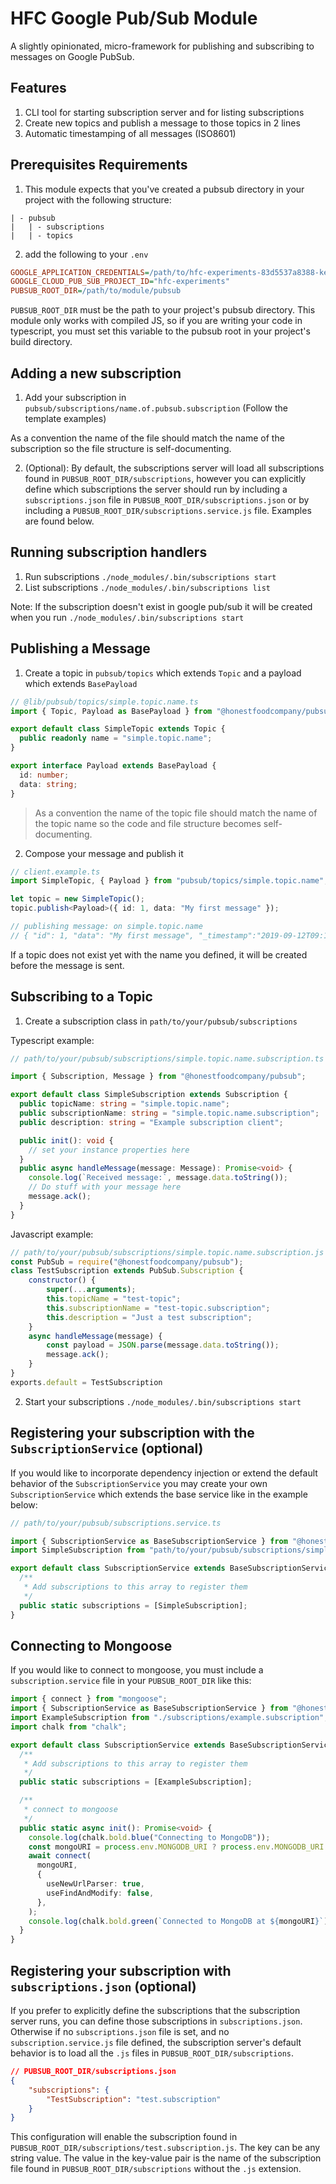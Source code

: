 # HFC Google Pub/Sub Module
A slightly opinionated, micro-framework for publishing and subscribing to messages on Google PubSub. 

## Features

1. CLI tool for starting subscription server and for listing subscriptions
2. Create new topics and publish a message to those topics in 2 lines
3. Automatic timestamping of all messages (ISO8601)

## Prerequisites Requirements

1. This module expects that you've created a pubsub directory in your project with the following structure:

```pre
| - pubsub
|   | - subscriptions
|   | - topics
```

2. add the following to your `.env`

```ini
GOOGLE_APPLICATION_CREDENTIALS=/path/to/hfc-experiments-83d5537a8388-key.json
GOOGLE_CLOUD_PUB_SUB_PROJECT_ID="hfc-experiments"
PUBSUB_ROOT_DIR=/path/to/module/pubsub
```

`PUBSUB_ROOT_DIR` must be the path to your project's pubsub directory. This module only works with compiled JS, so if you are writing your code in typescript, you must set this variable to the pubsub root in your project's build directory.

## Adding a new subscription

1. Add your subscription in `pubsub/subscriptions/name.of.pubsub.subscription` (Follow the template examples)

As a convention the name of the file should match the name of the subscription so the file structure is self-documenting.

2. (Optional): By default, the subscriptions server will load all subscriptions found in  `PUBSUB_ROOT_DIR/subscriptions`, however you can explicitly define which subscriptions the server should run by including a `subscriptions.json` file in `PUBSUB_ROOT_DIR/subscriptions.json` or by including a `PUBSUB_ROOT_DIR/subscriptions.service.js` file. Examples are found below.

## Running subscription handlers

1. Run subscriptions `./node_modules/.bin/subscriptions start`
2. List subscriptions `./node_modules/.bin/subscriptions list`

Note: If the subscription doesn't exist in google pub/sub it will be created when you run `./node_modules/.bin/subscriptions start`

## Publishing a Message

1. Create a topic in `pubsub/topics` which extends `Topic` and a payload which extends `BasePayload`

```typescript
// @lib/pubsub/topics/simple.topic.name.ts
import { Topic, Payload as BasePayload } from "@honestfoodcompany/pubsub";

export default class SimpleTopic extends Topic {
  public readonly name = "simple.topic.name";
}

export interface Payload extends BasePayload {
  id: number;
  data: string;
}
```

> As a convention the name of the topic file should match the name of the topic name so the code and file structure becomes self-documenting.

2. Compose your message and publish it

```typescript
// client.example.ts
import SimpleTopic, { Payload } from "pubsub/topics/simple.topic.name";

let topic = new SimpleTopic();
topic.publish<Payload>({ id: 1, data: "My first message" });

// publishing message: on simple.topic.name
// { "id": 1, "data": "My first message", "_timestamp":"2019-09-12T09:19:30.310Z"}
```

If a topic does not exist yet with the name you defined, it will be created before the message is sent.

## Subscribing to a Topic

1. Create a subscription class in `path/to/your/pubsub/subscriptions`

Typescript example:

```typescript
// path/to/your/pubsub/subscriptions/simple.topic.name.subscription.ts

import { Subscription, Message } from "@honestfoodcompany/pubsub";

export default class SimpleSubscription extends Subscription {
  public topicName: string = "simple.topic.name";
  public subscriptionName: string = "simple.topic.name.subscription";
  public description: string = "Example subscription client";

  public init(): void {
    // set your instance properties here
  }
  public async handleMessage(message: Message): Promise<void> {
    console.log(`Received message:`, message.data.toString());
    // Do stuff with your message here
    message.ack();
  }
}
```

Javascript example:

```javascript
// path/to/your/pubsub/subscriptions/simple.topic.name.subscription.js
const PubSub = require("@honestfoodcompany/pubsub");
class TestSubscription extends PubSub.Subscription {
    constructor() {
        super(...arguments);
        this.topicName = "test-topic";
        this.subscriptionName = "test-topic.subscription";
        this.description = "Just a test subscription";
    }
    async handleMessage(message) {
        const payload = JSON.parse(message.data.toString());
        message.ack();
    }
}
exports.default = TestSubscription
```

2. Start your subscriptions `./node_modules/.bin/subscriptions start`

## Registering your subscription with the `SubscriptionService` (optional)

If you would like to incorporate dependency injection or extend the default behavior of the `SubscriptionService` you may create your own `SubscriptionService` which extends the base service like in the example below:

```typescript
// path/to/your/pubsub/subscriptions.service.ts

import { SubscriptionService as BaseSubscriptionService } from "@honestfoodcompany/pubsub";
import SimpleSubscription from "path/to/your/pubsub/subscriptions/simple.topic.name.subscription";

export default class SubscriptionService extends BaseSubscriptionService {
  /**
   * Add subscriptions to this array to register them
   */
  public static subscriptions = [SimpleSubscription];
}
```

## Connecting to Mongoose

If you would like to connect to mongoose, you must include a `subscription.service` file in your `PUBSUB_ROOT_DIR` like this:

```typescript
import { connect } from "mongoose";
import { SubscriptionService as BaseSubscriptionService } from "@honestfoodcompany/pubsub";
import ExampleSubscription from "./subscriptions/example.subscription";
import chalk from "chalk";

export default class SubscriptionService extends BaseSubscriptionService {
  /**
   * Add subscriptions to this array to register them
   */
  public static subscriptions = [ExampleSubscription];

  /**
   * connect to mongoose
   */
  public static async init(): Promise<void> {
    console.log(chalk.bold.blue("Connecting to MongoDB"));
    const mongoURI = process.env.MONGODB_URI ? process.env.MONGODB_URI : "";
    await connect(
      mongoURI,
      {
        useNewUrlParser: true,
        useFindAndModify: false,
      },
    );
    console.log(chalk.bold.green(`Connected to MongoDB at ${mongoURI}`));
  }
}
```

## Registering your subscription with `subscriptions.json` (optional)

If you prefer to explicitly define the subscriptions that the subscription server runs, you can define those subscriptions in `subscriptions.json`. Otherwise if no `subscriptions.json` file is set, and no `subscription.service.js` file defined, the subscription server's default behavior is to load all the `.js` files in `PUBSUB_ROOT_DIR/subscriptions`.

```json
// PUBSUB_ROOT_DIR/subscriptions.json
{
    "subscriptions": {
        "TestSubscription": "test.subscription"
    }
}
```

This configuration will enable the subscription found in `PUBSUB_ROOT_DIR/subscriptions/test.subscription.js`. The key can be any string value. The value in the key-value pair is the name of the subscription file found in `PUBSUB_ROOT_DIR/subscriptions` without the `.js` extension.
